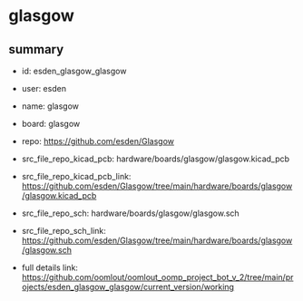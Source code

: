 # glasgow
 
## summary 
* id: esden_glasgow_glasgow
* user: esden
* name: glasgow
* board: glasgow
* repo: https://github.com/esden/Glasgow
* src_file_repo_kicad_pcb: hardware/boards/glasgow/glasgow.kicad_pcb
* src_file_repo_kicad_pcb_link: https://github.com/esden/Glasgow/tree/main/hardware/boards/glasgow/glasgow.kicad_pcb


* src_file_repo_sch: hardware/boards/glasgow/glasgow.sch
* src_file_repo_sch_link: https://github.com/esden/Glasgow/tree/main/hardware/boards/glasgow/glasgow.sch
* full details link: https://github.com/oomlout/oomlout_oomp_project_bot_v_2/tree/main/projects/esden_glasgow_glasgow/current_version/working  






